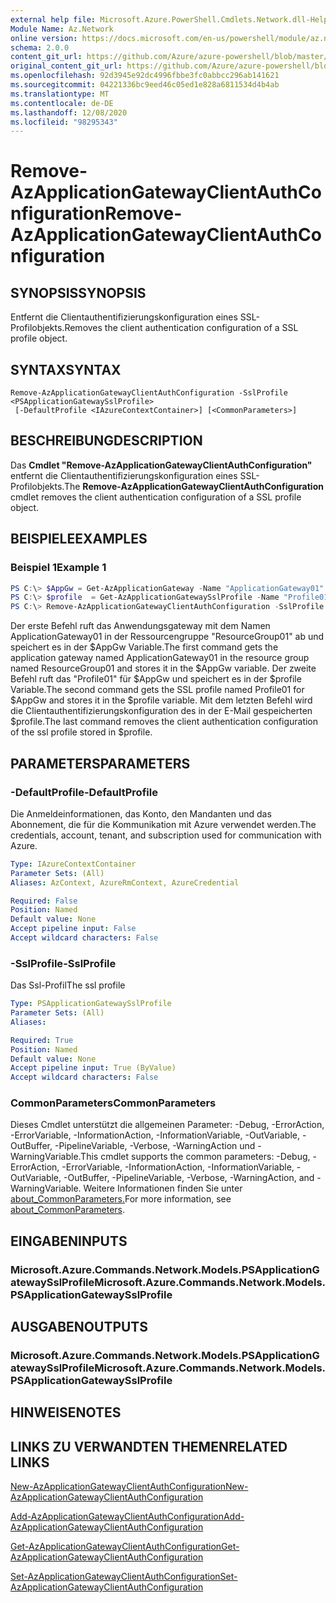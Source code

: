 ```yaml
---
external help file: Microsoft.Azure.PowerShell.Cmdlets.Network.dll-Help.xml
Module Name: Az.Network
online version: https://docs.microsoft.com/en-us/powershell/module/az.network/remove-azapplicationgatewayclientauthconfiguration
schema: 2.0.0
content_git_url: https://github.com/Azure/azure-powershell/blob/master/src/Network/Network/help/Remove-AzApplicationGatewayClientAuthConfiguration.md
original_content_git_url: https://github.com/Azure/azure-powershell/blob/master/src/Network/Network/help/Remove-AzApplicationGatewayClientAuthConfiguration.md
ms.openlocfilehash: 92d3945e92dc4996fbbe3fc0abbcc296ab141621
ms.sourcegitcommit: 04221336bc9eed46c05ed1e828a6811534d4b4ab
ms.translationtype: MT
ms.contentlocale: de-DE
ms.lasthandoff: 12/08/2020
ms.locfileid: "98295343"
---
```

# <span data-ttu-id="5607a-101">Remove-AzApplicationGatewayClientAuthConfiguration</span><span class="sxs-lookup"><span data-stu-id="5607a-101">Remove-AzApplicationGatewayClientAuthConfiguration</span></span>

## <span data-ttu-id="5607a-102">SYNOPSIS</span><span class="sxs-lookup"><span data-stu-id="5607a-102">SYNOPSIS</span></span>
<span data-ttu-id="5607a-103">Entfernt die Clientauthentifizierungskonfiguration eines SSL-Profilobjekts.</span><span class="sxs-lookup"><span data-stu-id="5607a-103">Removes the client authentication configuration of a SSL profile object.</span></span>

## <span data-ttu-id="5607a-104">SYNTAX</span><span class="sxs-lookup"><span data-stu-id="5607a-104">SYNTAX</span></span>

```
Remove-AzApplicationGatewayClientAuthConfiguration -SslProfile <PSApplicationGatewaySslProfile>
 [-DefaultProfile <IAzureContextContainer>] [<CommonParameters>]
```

## <span data-ttu-id="5607a-105">BESCHREIBUNG</span><span class="sxs-lookup"><span data-stu-id="5607a-105">DESCRIPTION</span></span>
<span data-ttu-id="5607a-106">Das **Cmdlet "Remove-AzApplicationGatewayClientAuthConfiguration"** entfernt die Clientauthentifizierungskonfiguration eines SSL-Profilobjekts.</span><span class="sxs-lookup"><span data-stu-id="5607a-106">The **Remove-AzApplicationGatewayClientAuthConfiguration** cmdlet removes the client authentication configuration of a SSL profile object.</span></span>

## <span data-ttu-id="5607a-107">BEISPIELE</span><span class="sxs-lookup"><span data-stu-id="5607a-107">EXAMPLES</span></span>

### <span data-ttu-id="5607a-108">Beispiel 1</span><span class="sxs-lookup"><span data-stu-id="5607a-108">Example 1</span></span>
```powershell
PS C:\> $AppGw = Get-AzApplicationGateway -Name "ApplicationGateway01" -ResourceGroupName "ResourceGroup01"
PS C:\> $profile  = Get-AzApplicationGatewaySslProfile -Name "Profile01" -ApplicationGateway $AppGw
PS C:\> Remove-AzApplicationGatewayClientAuthConfiguration -SslProfile $profile
```

<span data-ttu-id="5607a-109">Der erste Befehl ruft das Anwendungsgateway mit dem Namen ApplicationGateway01 in der Ressourcengruppe "ResourceGroup01" ab und speichert es in der $AppGw Variable.</span><span class="sxs-lookup"><span data-stu-id="5607a-109">The first command gets the application gateway named ApplicationGateway01 in the resource group named ResourceGroup01 and stores it in the $AppGw variable.</span></span> <span data-ttu-id="5607a-110">Der zweite Befehl ruft das "Profile01" für $AppGw und speichert es in der $profile Variable.</span><span class="sxs-lookup"><span data-stu-id="5607a-110">The second command gets the SSL profile named Profile01 for $AppGw and stores it in the $profile variable.</span></span> <span data-ttu-id="5607a-111">Mit dem letzten Befehl wird die Clientauthentifizierungskonfiguration des in der E-Mail gespeicherten $profile.</span><span class="sxs-lookup"><span data-stu-id="5607a-111">The last command removes the client authentication configuration of the ssl profile stored in $profile.</span></span>

## <span data-ttu-id="5607a-112">PARAMETERS</span><span class="sxs-lookup"><span data-stu-id="5607a-112">PARAMETERS</span></span>

### <span data-ttu-id="5607a-113">-DefaultProfile</span><span class="sxs-lookup"><span data-stu-id="5607a-113">-DefaultProfile</span></span>
<span data-ttu-id="5607a-114">Die Anmeldeinformationen, das Konto, den Mandanten und das Abonnement, die für die Kommunikation mit Azure verwendet werden.</span><span class="sxs-lookup"><span data-stu-id="5607a-114">The credentials, account, tenant, and subscription used for communication with Azure.</span></span>

```yaml
Type: IAzureContextContainer
Parameter Sets: (All)
Aliases: AzContext, AzureRmContext, AzureCredential

Required: False
Position: Named
Default value: None
Accept pipeline input: False
Accept wildcard characters: False
```

### <span data-ttu-id="5607a-115">-SslProfile</span><span class="sxs-lookup"><span data-stu-id="5607a-115">-SslProfile</span></span>
<span data-ttu-id="5607a-116">Das Ssl-Profil</span><span class="sxs-lookup"><span data-stu-id="5607a-116">The ssl profile</span></span>

```yaml
Type: PSApplicationGatewaySslProfile
Parameter Sets: (All)
Aliases:

Required: True
Position: Named
Default value: None
Accept pipeline input: True (ByValue)
Accept wildcard characters: False
```

### <span data-ttu-id="5607a-117">CommonParameters</span><span class="sxs-lookup"><span data-stu-id="5607a-117">CommonParameters</span></span>
<span data-ttu-id="5607a-118">Dieses Cmdlet unterstützt die allgemeinen Parameter: -Debug, -ErrorAction, -ErrorVariable, -InformationAction, -InformationVariable, -OutVariable, -OutBuffer, -PipelineVariable, -Verbose, -WarningAction und -WarningVariable.</span><span class="sxs-lookup"><span data-stu-id="5607a-118">This cmdlet supports the common parameters: -Debug, -ErrorAction, -ErrorVariable, -InformationAction, -InformationVariable, -OutVariable, -OutBuffer, -PipelineVariable, -Verbose, -WarningAction, and -WarningVariable.</span></span> <span data-ttu-id="5607a-119">Weitere Informationen finden Sie unter [about_CommonParameters.](http://go.microsoft.com/fwlink/?LinkID=113216)</span><span class="sxs-lookup"><span data-stu-id="5607a-119">For more information, see [about_CommonParameters](http://go.microsoft.com/fwlink/?LinkID=113216).</span></span>

## <span data-ttu-id="5607a-120">EINGABEN</span><span class="sxs-lookup"><span data-stu-id="5607a-120">INPUTS</span></span>

### <span data-ttu-id="5607a-121">Microsoft.Azure.Commands.Network.Models.PSApplicationGatewaySslProfile</span><span class="sxs-lookup"><span data-stu-id="5607a-121">Microsoft.Azure.Commands.Network.Models.PSApplicationGatewaySslProfile</span></span>

## <span data-ttu-id="5607a-122">AUSGABEN</span><span class="sxs-lookup"><span data-stu-id="5607a-122">OUTPUTS</span></span>

### <span data-ttu-id="5607a-123">Microsoft.Azure.Commands.Network.Models.PSApplicationGatewaySslProfile</span><span class="sxs-lookup"><span data-stu-id="5607a-123">Microsoft.Azure.Commands.Network.Models.PSApplicationGatewaySslProfile</span></span>

## <span data-ttu-id="5607a-124">HINWEISE</span><span class="sxs-lookup"><span data-stu-id="5607a-124">NOTES</span></span>

## <span data-ttu-id="5607a-125">LINKS ZU VERWANDTEN THEMEN</span><span class="sxs-lookup"><span data-stu-id="5607a-125">RELATED LINKS</span></span>

[<span data-ttu-id="5607a-126">New-AzApplicationGatewayClientAuthConfiguration</span><span class="sxs-lookup"><span data-stu-id="5607a-126">New-AzApplicationGatewayClientAuthConfiguration</span></span>](./New-AzApplicationGatewayClientAuthConfiguration.md)

[<span data-ttu-id="5607a-127">Add-AzApplicationGatewayClientAuthConfiguration</span><span class="sxs-lookup"><span data-stu-id="5607a-127">Add-AzApplicationGatewayClientAuthConfiguration</span></span>](./Add-AzApplicationGatewayClientAuthConfiguration.md)

[<span data-ttu-id="5607a-128">Get-AzApplicationGatewayClientAuthConfiguration</span><span class="sxs-lookup"><span data-stu-id="5607a-128">Get-AzApplicationGatewayClientAuthConfiguration</span></span>](./Get-AzApplicationGatewayClientAuthConfiguration.md)

[<span data-ttu-id="5607a-129">Set-AzApplicationGatewayClientAuthConfiguration</span><span class="sxs-lookup"><span data-stu-id="5607a-129">Set-AzApplicationGatewayClientAuthConfiguration</span></span>](./Set-AzApplicationGatewayClientAuthConfiguration.md)